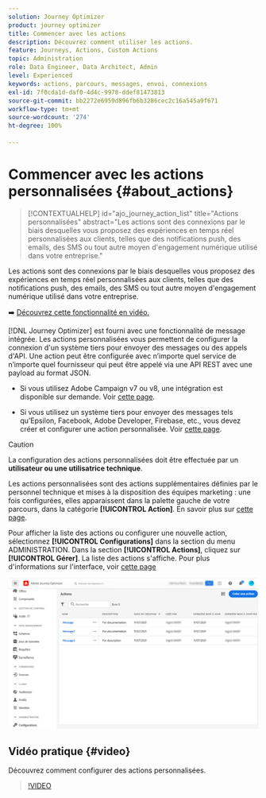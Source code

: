 ```yaml
---
solution: Journey Optimizer
product: journey optimizer
title: Commencer avec les actions
description: Découvrez comment utiliser les actions.
feature: Journeys, Actions, Custom Actions
topic: Administration
role: Data Engineer, Data Architect, Admin
level: Experienced
keywords: actions, parcours, messages, envoi, connexions
exl-id: 7f0cda1d-daf0-4d4c-9978-ddef81473813
source-git-commit: bb2272e6959d896fb6b3286cec2c16a545a9f671
workflow-type: tm+mt
source-wordcount: '274'
ht-degree: 100%

---
```


# Commencer avec les actions personnalisées {#about_actions}

>[!CONTEXTUALHELP]
>id="ajo_journey_action_list"
>title="Actions personnalisées"
>abstract="Les actions sont des connexions par le biais desquelles vous proposez des expériences en temps réel personnalisées aux clients, telles que des notifications push, des emails, des SMS ou tout autre moyen d&#39;engagement numérique utilisé dans votre entreprise."

Les actions sont des connexions par le biais desquelles vous proposez des expériences en temps réel personnalisées aux clients, telles que des notifications push, des emails, des SMS ou tout autre moyen d&#39;engagement numérique utilisé dans votre entreprise.


➡️ [Découvrez cette fonctionnalité en vidéo.](#video)

[!DNL Journey Optimizer] est fourni avec une fonctionnalité de message intégrée. Les actions personnalisées vous permettent de configurer la connexion d&#39;un système tiers pour envoyer des messages ou des appels d&#39;API. Une action peut être configurée avec n’importe quel service de n’importe quel fournisseur qui peut être appelé via une API REST avec une payload au format JSON.

* Si vous utilisez Adobe Campaign v7 ou v8, une intégration est disponible sur demande. Voir [cette page](../action/acc-action.md).

* Si vous utilisez un système tiers pour envoyer des messages tels qu’Epsilon, Facebook, Adobe Developer, Firebase, etc., vous devez créer et configurer une action personnalisée. Voir [cette page](../action/about-custom-action-configuration.md).

>[!CAUTION]
>
>La configuration des actions personnalisées doit être effectuée par un **utilisateur ou une utilisatrice technique**.

Les actions personnalisées sont des actions supplémentaires définies par le personnel technique et mises à la disposition des équipes marketing : une fois configurées, elles apparaissent dans la palette gauche de votre parcours, dans la catégorie **[!UICONTROL Action]**. En savoir plus sur [cette page](../building-journeys/about-journey-activities.md#action-activities).

Pour afficher la liste des actions ou configurer une nouvelle action, sélectionnez **[!UICONTROL Configurations]** dans la section du menu ADMINISTRATION. Dans la section **[!UICONTROL Actions]**, cliquez sur **[!UICONTROL Gérer]**. La liste des actions s&#39;affiche. Pour plus d&#39;informations sur l&#39;interface, voir [cette page](../start/user-interface.md)

![](assets/custom1.png)

## Vidéo pratique {#video}

Découvrez comment configurer des actions personnalisées.

>[!VIDEO](https://video.tv.adobe.com/v/3430274?quality=12&captions=fre_fr)
